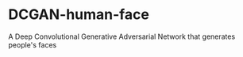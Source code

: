 # DCGAN-human-face
A Deep Convolutional Generative Adversarial Network that generates people's faces
